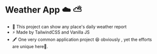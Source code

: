 # Weather App ☁️ ⛅

- 🍂 This project can show any place's daily weather report
- ⚡ Made by TailwindCSS and Vanilla JS
- 🖋️ One very common application project 😆 obviously , yet the efforts are unique here🌝.